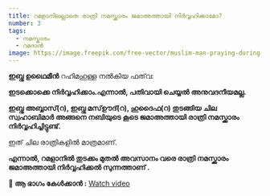 ```yaml
---
title: റമളാനിലല്ലാതെ രാത്രി നമസ്ക്കാരം ജമാഅത്തായി നിർവ്വഹിക്കാമോ?
number: 3
tags:
  - നമസ്കാരം
  - റമദാൻ
image: https://image.freepik.com/free-vector/muslim-man-praying-during-night_44392-392.jpg
---
```

**ഇബ്നു ഉഥൈമീൻ** റഹിമഹുള്ള നൽകിയ ഫത്‌വ:

**ഇടക്കൊക്കെ നിർവ്വഹിക്കാം.എന്നാൽ, പതിവായി ചെയ്യൽ അനുവദനീയമല്ല.**

**ഇബ്നു അബ്ബാസ്(റ), ഇബ്നു മസ്ഊദ്(റ), ഹുദൈഫ(റ) തുടങ്ങിയ ചില സ്വഹാബിമാർ അങ്ങനെ നബിയുടെ കൂടെ ജമാഅത്തായി രാത്രി നമസ്ക്കാരം നിർവ്വഹിച്ചിട്ടുണ്ട്.**

ഇത് ചില രാത്രികളിൽ മാത്രമാണ്.

**എന്നാൽ, റമളാനിൽ തുടക്കം മുതൽ അവസാനം വരെ രാത്രി നമസ്ക്കാരം ജമാഅത്തായി നിർവ്വഹിക്കൽ സുന്നത്താണ് .**

**🎥 ആ ഭാഗം കേൾക്കാൻ :**  [Watch video](https://youtu.be/Szx5o4VFvGQ)